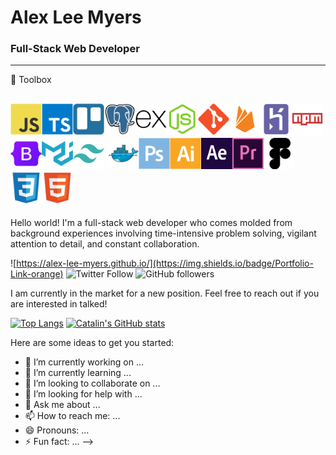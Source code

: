 # Alex Lee Myers
### Full-Stack Web Developer

---
🧰 Toolbox

<img src="https://raw.githubusercontent.com/devicons/devicon/2ae2a900d2f041da66e950e4d48052658d850630/icons/javascript/javascript-original.svg" alt="Javascript" width="50" height="50"/><img src="https://raw.githubusercontent.com/devicons/devicon/2ae2a900d2f041da66e950e4d48052658d850630/icons/typescript/typescript-original.svg" alt="TypeScript" width="50" height="50"/><img src="https://raw.githubusercontent.com/devicons/devicon/2ae2a900d2f041da66e950e4d48052658d850630/icons/trello/trello-plain.svg" alt="Trello" width="50" height="50"/><img src="https://raw.githubusercontent.com/devicons/devicon/2ae2a900d2f041da66e950e4d48052658d850630/icons/postgresql/postgresql-original.svg" alt="PostgreSQL" width="50" height="50"/><img src="https://raw.githubusercontent.com/devicons/devicon/2ae2a900d2f041da66e950e4d48052658d850630/icons/express/express-original.svg" alt="Express" width="50" height="50"/><img src="https://raw.githubusercontent.com/devicons/devicon/2ae2a900d2f041da66e950e4d48052658d850630/icons/nodejs/nodejs-original.svg" alt="NodeJS" width="50" height="50"/><img src="https://raw.githubusercontent.com/devicons/devicon/2ae2a900d2f041da66e950e4d48052658d850630/icons/git/git-original.svg" alt="Git Version Control" width="50" height="50"/><img src="https://raw.githubusercontent.com/devicons/devicon/2ae2a900d2f041da66e950e4d48052658d850630/icons/firebase/firebase-plain.svg" alt="Firebase" width="50" height="50"/><img src="https://raw.githubusercontent.com/devicons/devicon/2ae2a900d2f041da66e950e4d48052658d850630/icons/heroku/heroku-plain.svg" alt="Heroku" width="50" height="50"/><img src="https://raw.githubusercontent.com/devicons/devicon/2ae2a900d2f041da66e950e4d48052658d850630/icons/npm/npm-original-wordmark.svg" alt="NPM Packages" width="50" height="50"/><img src="https://raw.githubusercontent.com/devicons/devicon/2ae2a900d2f041da66e950e4d48052658d850630/icons/bootstrap/bootstrap-original.svg" alt="Bootstrap" width="50" height="50"/><img src="https://raw.githubusercontent.com/devicons/devicon/2ae2a900d2f041da66e950e4d48052658d850630/icons/materialui/materialui-plain.svg" alt="Material UI" width="50" height="50"/><img src="https://raw.githubusercontent.com/devicons/devicon/2ae2a900d2f041da66e950e4d48052658d850630/icons/tailwindcss/tailwindcss-plain.svg" alt="Tailwind CSS" width="50" height="50"/> <img src="https://raw.githubusercontent.com/devicons/devicon/2ae2a900d2f041da66e950e4d48052658d850630/icons/docker/docker-original.svg" alt="Docker" width="50" height="50"/><img src="https://raw.githubusercontent.com/devicons/devicon/2ae2a900d2f041da66e950e4d48052658d850630/icons/photoshop/photoshop-plain.svg" alt="Adobe Photoshop" width="50" height="50"/><img src="https://raw.githubusercontent.com/devicons/devicon/2ae2a900d2f041da66e950e4d48052658d850630/icons/illustrator/illustrator-plain.svg" alt="Adobe Illustrator" width="50" height="50"/><img src="https://raw.githubusercontent.com/devicons/devicon/2ae2a900d2f041da66e950e4d48052658d850630/icons/aftereffects/aftereffects-plain.svg" alt="Adobe After Effects" width="50" height="50"/><img src="https://raw.githubusercontent.com/devicons/devicon/2ae2a900d2f041da66e950e4d48052658d850630/icons/premierepro/premierepro-original.svg" alt="Adobe Premiere Pro" width="50" height="50"/><img src="https://raw.githubusercontent.com/devicons/devicon/2ae2a900d2f041da66e950e4d48052658d850630/icons/figma/figma-plain.svg" alt="Figma" width="50" height="50"/>
<img src="https://raw.githubusercontent.com/devicons/devicon/2ae2a900d2f041da66e950e4d48052658d850630/icons/css3/css3-original.svg" alt="CSS3" width="50" height="50"/><img src="https://raw.githubusercontent.com/devicons/devicon/2ae2a900d2f041da66e950e4d48052658d850630/icons/html5/html5-original.svg" alt="HTML5" width="50" height="50"/>
---

Hello world! I'm a full-stack web developer who comes molded from background experiences involving time-intensive problem solving, vigilant attention to detail, and constant collaboration. 

![https://alex-lee-myers.github.io/](https://img.shields.io/badge/Portfolio-Link-orange) ![Twitter Follow](https://img.shields.io/twitter/follow/AlexLeeMe?style=social)  ![GitHub followers](https://img.shields.io/github/followers/Alex-Lee-Myers?style=social)

I am currently in the market for a new position. Feel free to reach out if you are interested in talked! 

[![Top Langs](https://github-readme-stats.vercel.app/api/top-langs/?username=Alex-Lee-Myers&hide=java,html,css,shell&theme=)](https://github.com/anuraghazra/github-readme-stats)
[![Catalin's GitHub stats](https://github-readme-stats.vercel.app/api?username=Alex-Lee-Myers&theme=)](https://github.com/anuraghazra/github-readme-stats)

   [PlGa]: <https://github.com/RahulHP/dillinger/blob/master/plugins/googleanalytics/README.md>


Here are some ideas to get you started:

- 🔭 I’m currently working on ...
- 🌱 I’m currently learning ...
- 👯 I’m looking to collaborate on ...
- 🤔 I’m looking for help with ...
- 💬 Ask me about ...
- 📫 How to reach me: ...
- 😄 Pronouns: ...
- ⚡ Fun fact: ...
-->
